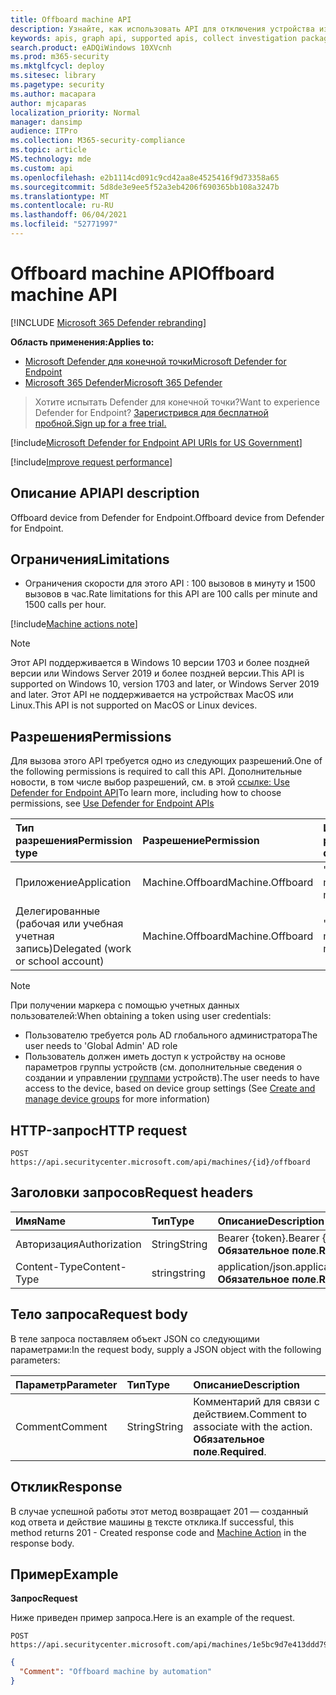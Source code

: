 ```yaml
---
title: Offboard machine API
description: Узнайте, как использовать API для отключения устройства из Microsoft Defender для конечной точки.
keywords: apis, graph api, supported apis, collect investigation package
search.product: eADQiWindows 10XVcnh
ms.prod: m365-security
ms.mktglfcycl: deploy
ms.sitesec: library
ms.pagetype: security
ms.author: macapara
author: mjcaparas
localization_priority: Normal
manager: dansimp
audience: ITPro
ms.collection: M365-security-compliance
ms.topic: article
MS.technology: mde
ms.custom: api
ms.openlocfilehash: e2b1114cd091c9cd42aa8e4525416f9d73358a65
ms.sourcegitcommit: 5d8de3e9ee5f52a3eb4206f690365bb108a3247b
ms.translationtype: MT
ms.contentlocale: ru-RU
ms.lasthandoff: 06/04/2021
ms.locfileid: "52771997"
---
```

# <a name="offboard-machine-api"></a><span data-ttu-id="f6faf-104">Offboard machine API</span><span class="sxs-lookup"><span data-stu-id="f6faf-104">Offboard machine API</span></span>

[!INCLUDE [Microsoft 365 Defender rebranding](../../includes/microsoft-defender.md)]

<span data-ttu-id="f6faf-105">**Область применения:**</span><span class="sxs-lookup"><span data-stu-id="f6faf-105">**Applies to:**</span></span>
- [<span data-ttu-id="f6faf-106">Microsoft Defender для конечной точки</span><span class="sxs-lookup"><span data-stu-id="f6faf-106">Microsoft Defender for Endpoint</span></span>](https://go.microsoft.com/fwlink/p/?linkid=2154037)
- [<span data-ttu-id="f6faf-107">Microsoft 365 Defender</span><span class="sxs-lookup"><span data-stu-id="f6faf-107">Microsoft 365 Defender</span></span>](https://go.microsoft.com/fwlink/?linkid=2118804)

> <span data-ttu-id="f6faf-108">Хотите испытать Defender для конечной точки?</span><span class="sxs-lookup"><span data-stu-id="f6faf-108">Want to experience Defender for Endpoint?</span></span> [<span data-ttu-id="f6faf-109">Зарегистрився для бесплатной пробной.</span><span class="sxs-lookup"><span data-stu-id="f6faf-109">Sign up for a free trial.</span></span>](https://www.microsoft.com/microsoft-365/windows/microsoft-defender-atp?ocid=docs-wdatp-exposedapis-abovefoldlink) 



[!include[Microsoft Defender for Endpoint API URIs for US Government](../../includes/microsoft-defender-api-usgov.md)]

[!include[Improve request performance](../../includes/improve-request-performance.md)]


## <a name="api-description"></a><span data-ttu-id="f6faf-110">Описание API</span><span class="sxs-lookup"><span data-stu-id="f6faf-110">API description</span></span>
<span data-ttu-id="f6faf-111">Offboard device from Defender for Endpoint.</span><span class="sxs-lookup"><span data-stu-id="f6faf-111">Offboard device from Defender for Endpoint.</span></span>


## <a name="limitations"></a><span data-ttu-id="f6faf-112">Ограничения</span><span class="sxs-lookup"><span data-stu-id="f6faf-112">Limitations</span></span>
 - <span data-ttu-id="f6faf-113">Ограничения скорости для этого API : 100 вызовов в минуту и 1500 вызовов в час.</span><span class="sxs-lookup"><span data-stu-id="f6faf-113">Rate limitations for this API are 100 calls per minute and 1500 calls per hour.</span></span>


[!include[Machine actions note](../../includes/machineactionsnote.md)]

>[!Note]
> <span data-ttu-id="f6faf-114">Этот API поддерживается в Windows 10 версии 1703 и более поздней версии или Windows Server 2019 и более поздней версии.</span><span class="sxs-lookup"><span data-stu-id="f6faf-114">This API is supported on Windows 10, version 1703 and later, or Windows Server 2019 and later.</span></span> <span data-ttu-id="f6faf-115">Этот API не поддерживается на устройствах MacOS или Linux.</span><span class="sxs-lookup"><span data-stu-id="f6faf-115">This API is not supported on MacOS or Linux devices.</span></span>

## <a name="permissions"></a><span data-ttu-id="f6faf-116">Разрешения</span><span class="sxs-lookup"><span data-stu-id="f6faf-116">Permissions</span></span>
<span data-ttu-id="f6faf-117">Для вызова этого API требуется одно из следующих разрешений.</span><span class="sxs-lookup"><span data-stu-id="f6faf-117">One of the following permissions is required to call this API.</span></span> <span data-ttu-id="f6faf-118">Дополнительные новости, в том числе выбор разрешений, см. в этой [ссылке: Use Defender for Endpoint API](apis-intro.md)</span><span class="sxs-lookup"><span data-stu-id="f6faf-118">To learn more, including how to choose permissions, see [Use Defender for Endpoint APIs](apis-intro.md)</span></span>

<span data-ttu-id="f6faf-119">Тип разрешения</span><span class="sxs-lookup"><span data-stu-id="f6faf-119">Permission type</span></span> |   <span data-ttu-id="f6faf-120">Разрешение</span><span class="sxs-lookup"><span data-stu-id="f6faf-120">Permission</span></span>  |   <span data-ttu-id="f6faf-121">Имя отображения разрешений</span><span class="sxs-lookup"><span data-stu-id="f6faf-121">Permission display name</span></span>
:---|:---|:---
<span data-ttu-id="f6faf-122">Приложение</span><span class="sxs-lookup"><span data-stu-id="f6faf-122">Application</span></span> |   <span data-ttu-id="f6faf-123">Machine.Offboard</span><span class="sxs-lookup"><span data-stu-id="f6faf-123">Machine.Offboard</span></span> |  <span data-ttu-id="f6faf-124">'Offboard machine'</span><span class="sxs-lookup"><span data-stu-id="f6faf-124">'Offboard machine'</span></span>
<span data-ttu-id="f6faf-125">Делегированные (рабочая или учебная учетная запись)</span><span class="sxs-lookup"><span data-stu-id="f6faf-125">Delegated (work or school account)</span></span> |    <span data-ttu-id="f6faf-126">Machine.Offboard</span><span class="sxs-lookup"><span data-stu-id="f6faf-126">Machine.Offboard</span></span> |  <span data-ttu-id="f6faf-127">'Offboard machine'</span><span class="sxs-lookup"><span data-stu-id="f6faf-127">'Offboard machine'</span></span>

>[!Note]
> <span data-ttu-id="f6faf-128">При получении маркера с помощью учетных данных пользователей:</span><span class="sxs-lookup"><span data-stu-id="f6faf-128">When obtaining a token using user credentials:</span></span>
>- <span data-ttu-id="f6faf-129">Пользователю требуется роль AD глобального администратора</span><span class="sxs-lookup"><span data-stu-id="f6faf-129">The user needs to 'Global Admin' AD role</span></span>
>- <span data-ttu-id="f6faf-130">Пользователь должен иметь доступ к устройству на основе параметров группы устройств (см. дополнительные сведения о создании и управлении [группами](machine-groups.md) устройств).</span><span class="sxs-lookup"><span data-stu-id="f6faf-130">The user needs to have access to the device, based on device group settings (See [Create and manage device groups](machine-groups.md) for more information)</span></span>

## <a name="http-request"></a><span data-ttu-id="f6faf-131">HTTP-запрос</span><span class="sxs-lookup"><span data-stu-id="f6faf-131">HTTP request</span></span>
```
POST https://api.securitycenter.microsoft.com/api/machines/{id}/offboard
```

## <a name="request-headers"></a><span data-ttu-id="f6faf-132">Заголовки запросов</span><span class="sxs-lookup"><span data-stu-id="f6faf-132">Request headers</span></span>

<span data-ttu-id="f6faf-133">Имя</span><span class="sxs-lookup"><span data-stu-id="f6faf-133">Name</span></span> | <span data-ttu-id="f6faf-134">Тип</span><span class="sxs-lookup"><span data-stu-id="f6faf-134">Type</span></span> | <span data-ttu-id="f6faf-135">Описание</span><span class="sxs-lookup"><span data-stu-id="f6faf-135">Description</span></span>
:---|:---|:---
<span data-ttu-id="f6faf-136">Авторизация</span><span class="sxs-lookup"><span data-stu-id="f6faf-136">Authorization</span></span> | <span data-ttu-id="f6faf-137">String</span><span class="sxs-lookup"><span data-stu-id="f6faf-137">String</span></span> | <span data-ttu-id="f6faf-138">Bearer {token}.</span><span class="sxs-lookup"><span data-stu-id="f6faf-138">Bearer {token}.</span></span> <span data-ttu-id="f6faf-139">**Обязательное поле**.</span><span class="sxs-lookup"><span data-stu-id="f6faf-139">**Required**.</span></span>
<span data-ttu-id="f6faf-140">Content-Type</span><span class="sxs-lookup"><span data-stu-id="f6faf-140">Content-Type</span></span> | <span data-ttu-id="f6faf-141">string</span><span class="sxs-lookup"><span data-stu-id="f6faf-141">string</span></span> | <span data-ttu-id="f6faf-142">application/json.</span><span class="sxs-lookup"><span data-stu-id="f6faf-142">application/json.</span></span> <span data-ttu-id="f6faf-143">**Обязательное поле**.</span><span class="sxs-lookup"><span data-stu-id="f6faf-143">**Required**.</span></span>

## <a name="request-body"></a><span data-ttu-id="f6faf-144">Тело запроса</span><span class="sxs-lookup"><span data-stu-id="f6faf-144">Request body</span></span>
<span data-ttu-id="f6faf-145">В теле запроса поставляем объект JSON со следующими параметрами:</span><span class="sxs-lookup"><span data-stu-id="f6faf-145">In the request body, supply a JSON object with the following parameters:</span></span>

<span data-ttu-id="f6faf-146">Параметр</span><span class="sxs-lookup"><span data-stu-id="f6faf-146">Parameter</span></span> | <span data-ttu-id="f6faf-147">Тип</span><span class="sxs-lookup"><span data-stu-id="f6faf-147">Type</span></span>    | <span data-ttu-id="f6faf-148">Описание</span><span class="sxs-lookup"><span data-stu-id="f6faf-148">Description</span></span>
:---|:---|:---
<span data-ttu-id="f6faf-149">Comment</span><span class="sxs-lookup"><span data-stu-id="f6faf-149">Comment</span></span> |   <span data-ttu-id="f6faf-150">String</span><span class="sxs-lookup"><span data-stu-id="f6faf-150">String</span></span> |    <span data-ttu-id="f6faf-151">Комментарий для связи с действием.</span><span class="sxs-lookup"><span data-stu-id="f6faf-151">Comment to associate with the action.</span></span> <span data-ttu-id="f6faf-152">**Обязательное поле**.</span><span class="sxs-lookup"><span data-stu-id="f6faf-152">**Required**.</span></span>

## <a name="response"></a><span data-ttu-id="f6faf-153">Отклик</span><span class="sxs-lookup"><span data-stu-id="f6faf-153">Response</span></span>
<span data-ttu-id="f6faf-154">В случае успешной работы этот метод возвращает 201 — созданный код ответа и действие машины [в](machineaction.md) тексте отклика.</span><span class="sxs-lookup"><span data-stu-id="f6faf-154">If successful, this method returns 201 - Created response code and [Machine Action](machineaction.md) in the response body.</span></span>


## <a name="example"></a><span data-ttu-id="f6faf-155">Пример</span><span class="sxs-lookup"><span data-stu-id="f6faf-155">Example</span></span>

<span data-ttu-id="f6faf-156">**Запрос**</span><span class="sxs-lookup"><span data-stu-id="f6faf-156">**Request**</span></span>

<span data-ttu-id="f6faf-157">Ниже приведен пример запроса.</span><span class="sxs-lookup"><span data-stu-id="f6faf-157">Here is an example of the request.</span></span>

```http
POST https://api.securitycenter.microsoft.com/api/machines/1e5bc9d7e413ddd7902c2932e418702b84d0cc07/offboard
```

```json
{
  "Comment": "Offboard machine by automation"
}
```
